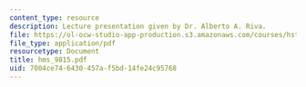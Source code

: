 ```yaml
---
content_type: resource
description: Lecture presentation given by Dr. Alberto A. Riva.
file: https://ol-ocw-studio-app-production.s3.amazonaws.com/courses/hst-512-genomic-medicine-spring-2004/7004ce746430457af5bd14fe24c95768_hms_9815.pdf
file_type: application/pdf
resourcetype: Document
title: hms_9815.pdf
uid: 7004ce74-6430-457a-f5bd-14fe24c95768
---
```


